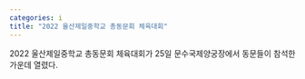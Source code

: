 ```yaml
---
categories: i
title: "2022 울산제일중학교 총동문회 체육대회"
---
```

2022 울산제일중학교 총동문회 체육대회가 25일 문수국제양궁장에서 동문들이 참석한 가운데 열렸다.
